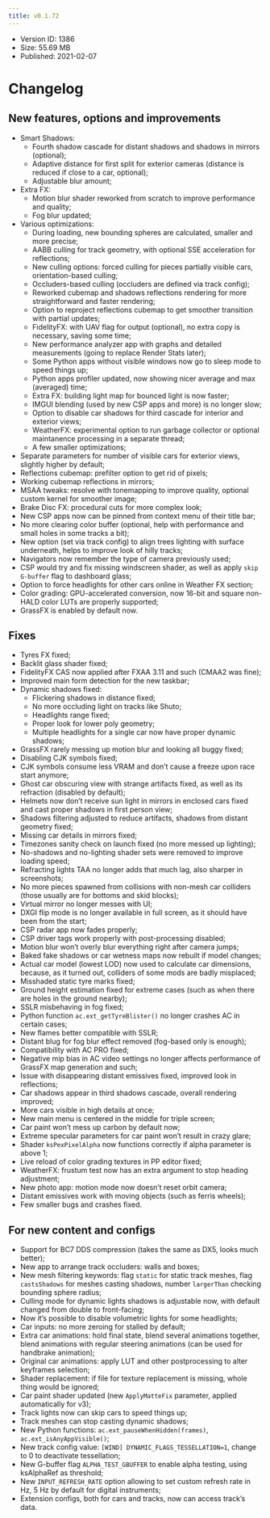 ```yaml
---
title: v0.1.72
---
```


*   Version ID: 1386
*   Size: 55.69 MB
*   Published: 2021-02-07

# Changelog

## New features, options and improvements

*   Smart Shadows:
    *   Fourth shadow cascade for distant shadows and shadows in mirrors (optional);
    *   Adaptive distance for first split for exterior cameras (distance is reduced if close to a car, optional);
    *   Adjustable blur amount;
*   Extra FX:
    *   Motion blur shader reworked from scratch to improve performance and quality;
    *   Fog blur updated;
*   Various optimizations:
    *   During loading, new bounding spheres are calculated, smaller and more precise;
    *   AABB culling for track geometry, with optional SSE acceleration for reflections;
    *   New culling options: forced culling for pieces partially visible cars, orientation-based culling;
    *   Occluders-based culling (occluders are defined via track config);
    *   Reworked cubemap and shadows reflections rendering for more straightforward and faster rendering;
    *   Option to reproject reflections cubemap to get smoother transition with partial updates;
    *   FidelityFX: with UAV flag for output (optional), no extra copy is necessary, saving some time;
    *   New performance analyzer app with graphs and detailed measurements (going to replace Render Stats later);
    *   Some Python apps without visible windows now go to sleep mode to speed things up;
    *   Python apps profiler updated, now showing nicer average and max (averaged) time;
    *   Extra FX: building light map for bounced light is now faster;
    *   IMGUI blending (used by new CSP apps and more) is no longer slow;
    *   Option to disable car shadows for third cascade for interior and exterior views;
    *   WeatherFX: experimental option to run garbage collector or optional maintanence processing in a separate thread;
    *   A few smaller optimizations;
*   Separate parameters for number of visible cars for exterior views, slightly higher by default;
*   Reflections cubemap: prefilter option to get rid of pixels;
*   Working cubemap reflections in mirrors;
*   MSAA tweaks: resolve with tonemapping to improve quality, optional custom kernel for smoother image;
*   Brake Disc FX: procedural cuts for more complex look;
*   New CSP apps now can be pinned from context menu of their title bar;
*   No more clearing color buffer (optional, help with performance and small holes in some tracks a bit);
*   New option (set via track config) to align trees lighting with surface underneath, helps to improve look of hilly tracks;
*   Navigators now remember the type of camera previously used;
*   CSP would try and fix missing windscreen shader, as well as apply `skip G-buffer` flag to dashboard glass;
*   Option to force headlights for other cars online in Weather FX section;
*   Color grading: GPU-accelerated conversion, now 16-bit and square non-HALD color LUTs are properly supported;
*   GrassFX is enabled by default now.

## Fixes

*   Tyres FX fixed;
*   Backlit glass shader fixed;
*   FidelityFX CAS now applied after FXAA 3.11 and such (CMAA2 was fine);
*   Improved main form detection for the new taskbar;
*   Dynamic shadows fixed:
    *   Flickering shadows in distance fixed;
    *   No more occluding light on tracks like Shuto;
    *   Headlights range fixed;
    *   Proper look for lower poly geometry;
    *   Multiple headlights for a single car now have proper dynamic shadows;
*   GrassFX rarely messing up motion blur and looking all buggy fixed;
*   Disabling CJK symbols fixed;
*   CJK symbols consume less VRAM and don’t cause a freeze upon race start anymore;
*   Ghost car obscuring view with strange artifacts fixed, as well as its refraction (disabled by default);
*   Helmets now don’t receive sun light in mirrors in enclosed cars fixed and cast proper shadows in first person view;
*   Shadows filtering adjusted to reduce artifacts, shadows from distant geometry fixed;
*   Missing car details in mirrors fixed;
*   Timezones sanity check on launch fixed (no more messed up lighting);
*   No-shadows and no-lighting shader sets were removed to improve loading speed;
*   Refracting lights TAA no longer adds that much lag, also sharper in screenshots;
*   No more pieces spawned from collisions with non-mesh car colliders (those usually are for bottoms and skid blocks);
*   Virtual mirror no longer messes with UI;
*   DXGI flip mode is no longer available in full screen, as it should have been from the start;
*   CSP radar app now fades properly;
*   CSP driver tags work properly with post-processing disabled;
*   Motion blur won’t overly blur everything right after camera jumps;
*   Baked fake shadows or car wetness maps now rebuilt if model changes;
*   Actual car model (lowest LOD) now used to calculate car dimensions, because, as it turned out, colliders of some mods are badly misplaced;
*   Misshaded static tyre marks fixed;
*   Ground height estimation fixed for extreme cases (such as when there are holes in the ground nearby);
*   SSLR misbehaving in fog fixed;
*   Python function `ac.ext_getTyreBlister()` no longer crashes AC in certain cases;
*   New flames better compatible with SSLR;
*   Distant blug for fog blur effect removed (fog-based only is enough);
*   Compatibility with AC PRO fixed;
*   Negative mip bias in AC video settings no longer affects performance of GrassFX map generation and such;
*   Issue with disappearing distant emissives fixed, improved look in reflections;
*   Car shadows appear in third shadows cascade, overall rendering improved;
*   More cars visible in high details at once;
*   New main menu is centered in the middle for triple screen;
*   Car paint won’t mess up carbon by default now;
*   Extreme specular parameters for car paint won’t result in crazy glare;
*   Shader `ksPexPixelAlpha` now functions correctly if alpha parameter is above 1;
*   Live reload of color grading textures in PP editor fixed;
*   WeatherFX: frustum test now has an extra argument to stop heading adjustment;
*   New photo app: motion mode now doesn’t reset orbit camera;
*   Distant emissives work with moving objects (such as ferris wheels);
*   Few smaller bugs and crashes fixed.

## For new content and configs

*   Support for BC7 DDS compression (takes the same as DX5, looks much better);
*   New app to arrange track occluders: walls and boxes;
*   New mesh filtering keywords: flag `static` for static track meshes, flag `castsShadows` for meshes casting shadows, number `largerThan` checking bounding sphere radius;
*   Culling mode for dynamic lights shadows is adjustable now, with default changed from double to front-facing;
*   Now it’s possible to disable volumetric lights for some headlights;
*   Car inputs: no more zeroing for stalled by default;
*   Extra car animations: hold final state, blend several animations together, blend animations with regular steering animations (can be used for handbrake animation);
*   Original car animations: apply LUT and other postprocessing to alter keyframes selection;
*   Shader replacement: if file for texture replacement is missing, whole thing would be ignored;
*   Car paint shader updated (new `ApplyMatteFix` parameter, applied automatically for v3);
*   Track lights now can skip cars to speed things up;
*   Track meshes can stop casting dynamic shadows;
*   New Python functions: `ac.ext_pauseWhenHidden(frames)`, `ac.ext_isAnyAppVisible()`;
*   New track config value: `[WIND] DYNAMIC_FLAGS_TESSELLATION=1`, change to 0 to deactivate tessellation;
*   New G-buffer flag `ALPHA_TEST_GBUFFER` to enable alpha testing, using ksAlphaRef as threshold;
*   New `INPUT_REFRESH_RATE` option allowing to set custom refresh rate in Hz, 5 Hz by default for digital instruments;
*   Extension configs, both for cars and tracks, now can access track’s data.
